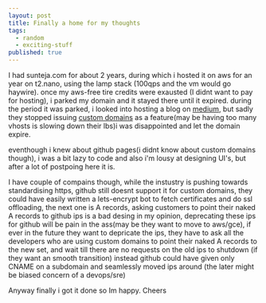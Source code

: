 ```yaml
---
layout: post
title: Finally a home for my thoughts
tags:
  - random
  - exciting-stuff
published: true
---
```

I had sunteja.com for about 2 years, during which i hosted it on aws for an year on t2.nano, using the lamp stack (100qps and the vm would go haywire). once my aws-free tire credits were exausted (I didnt want to pay for hosting), i parked my domain and it stayed there until it expired. during the period it was parked, i looked into hosting a blog on [medium](https://medium.com), but sadly they stopped issuing [custom domains](https://help.medium.com/hc/en-us/articles/115003053487-Custom-Domain-FAQ) as a feature(may be having too many vhosts is slowing down their lbs)i was disappointed and let the domain expire.

eventhough i knew about github pages(i didnt know about custom domains though), i was a bit lazy to  code and also i'm lousy at designing UI's, but after a lot of postpoing here it is.

I have couple of compains though, while the instustry is pushing towards standardising https, github still doesnt support it for custom domains, they could have easily written a lets-encrypt bot to fetch certificates and do ssl offloading, the next one is A records, asking customers to point their naked A records to github ips is a bad desing in my opinion, deprecating these ips for github will be pain in the ass(may be they want to move to aws/gce), if ever in the future they want to depricate the ips, they have to ask all the developers who are using custom domains to point their naked A records to the new set, and wait till there are no requests on the old ips to shutdown (if they want an smooth transition) instead github could have given only CNAME on a subdomain and seamlessly moved ips around (the later might be biased concern of a  devops/sre)

Anyway finally i got it done so Im happy. Cheers